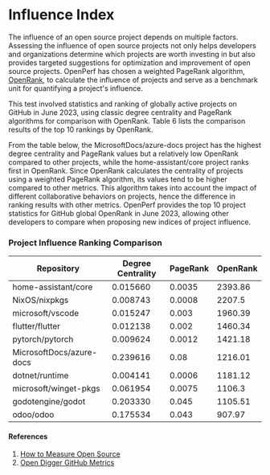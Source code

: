 # Influence Index
The influence of an open source project depends on multiple factors. Assessing the influence of open source projects not only helps developers and organizations determine which projects are worth investing in but also provides targeted suggestions for optimization and improvement of open source projects. OpenPerf has chosen a weighted PageRank algorithm, [OpenRank](https://blog.frankzhao.cn/how_to_measure_open_source_2/), to calculate the influence of projects and serve as a benchmark unit for quantifying a project's influence.

This test involved statistics and ranking of globally active projects on GitHub in June 2023, using classic degree centrality and PageRank algorithms for comparison with OpenRank. Table 6 lists the comparison results of the top 10 rankings by OpenRank.

From the table below, the MicrosoftDocs/azure-docs project has the highest degree centrality and PageRank values but a relatively low OpenRank compared to other projects, while the home-assistant/core project ranks first in OpenRank. Since OpenRank calculates the centrality of projects using a weighted PageRank algorithm, its values tend to be higher compared to other metrics. This algorithm takes into account the impact of different collaborative behaviors on projects, hence the difference in ranking results with other metrics. OpenPerf provides the top 10 project statistics for GitHub global OpenRank in June 2023, allowing other developers to compare when proposing new indices of project influence.

### Project Influence Ranking Comparison
| Repository | Degree Centrality | PageRank | OpenRank |
|------------|-------------------|----------|----------|
| home-assistant/core | 0.015660 | 0.0035 | 2393.86 |
| NixOS/nixpkgs | 0.008743 | 0.0008 | 2207.5 |
| microsoft/vscode | 0.015247 | 0.003 | 1960.39 |
| flutter/flutter | 0.012138 | 0.002 | 1460.34 |
| pytorch/pytorch | 0.009624 | 0.0012 | 1421.18 |
| MicrosoftDocs/azure-docs | 0.239616 | 0.08 | 1216.01 |
| dotnet/runtime | 0.004141 | 0.0006 | 1181.12 |
| microsoft/winget-pkgs | 0.061954 | 0.0075 | 1106.3 |
| godotengine/godot | 0.203330 | 0.045 | 1105.51 |
| odoo/odoo | 0.175534 | 0.043 | 907.97 |

#### References
1. [How to Measure Open Source](https://blog.frankzhao.cn/how_to_measure_open_source_2/)
2. [Open Digger GitHub Metrics](https://github.com/X-lab2017/open-digger/blob/master/src/metrics/indices.ts#L21)
